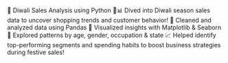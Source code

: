 🎯 Diwali Sales Analysis using Python 🧨📊
Dived into Diwali season sales data to uncover shopping trends and customer behavior!
🔹 Cleaned and analyzed data using Pandas
🔹 Visualized insights with Matplotlib & Seaborn
🔹 Explored patterns by age, gender, occupation & state
📈 Helped identify top-performing segments and spending habits to boost business strategies during festive sales!
